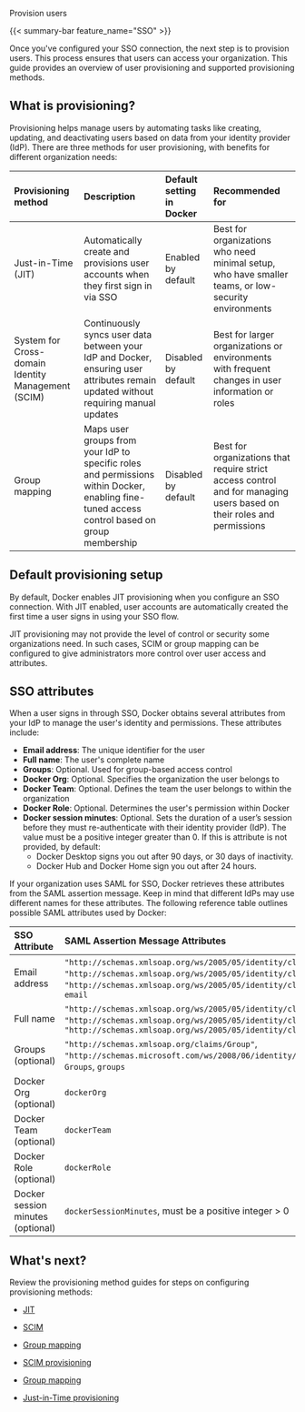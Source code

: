 Provision users


{{< summary-bar feature_name="SSO" >}}

Once you've configured your SSO connection, the next step is to provision users. This process ensures that users can access your organization.
This guide provides an overview of user provisioning and supported provisioning methods.

## What is provisioning?

Provisioning helps manage users by automating tasks like creating, updating, and deactivating users based
on data from your identity provider (IdP). There are three methods for user provisioning, with benefits for
different organization needs:

| Provisioning method | Description | Default setting in Docker | Recommended for |
| :--- | :--- | :------------- | :--- |
| Just-in-Time (JIT) | Automatically create and provisions user accounts when they first sign in via SSO | Enabled by default | Best for organizations who need minimal setup, who have smaller teams, or low-security environments |
| System for Cross-domain Identity Management (SCIM) | Continuously syncs user data between your IdP and Docker, ensuring user attributes remain updated without requiring manual updates | Disabled by default | Best for larger organizations or environments with frequent changes in user information or roles |
| Group mapping | Maps user groups from your IdP to specific roles and permissions within Docker, enabling fine-tuned access control based on group membership | Disabled by default | Best for organizations that require strict access control and for managing users based on their roles and permissions |

## Default provisioning setup

By default, Docker enables JIT provisioning when you configure an SSO connection. With JIT enabled, user accounts are automatically created the first time a user signs in using your SSO flow.

JIT provisioning may not provide the level of control or security some organizations need. In such cases, SCIM or group mapping can be configured to give administrators more control over user access and attributes.

## SSO attributes

When a user signs in through SSO, Docker obtains several attributes from your IdP to manage the user's identity and permissions. These attributes include:
- **Email address**: The unique identifier for the user
- **Full name**: The user's complete name
- **Groups**: Optional. Used for group-based access control
- **Docker Org**: Optional. Specifies the organization the user belongs to
- **Docker Team**: Optional. Defines the team the user belongs to within the organization
- **Docker Role**: Optional. Determines the user's permission within Docker
- **Docker session minutes**: Optional. Sets the duration of a user’s session before they must re-authenticate with their identity provider (IdP). The value must be a positive integer greater than 0.
If this is attribute is not provided, by default:
    - Docker Desktop signs you out after 90 days, or 30 days of inactivity.
    - Docker Hub and Docker Home sign you out after 24 hours.

If your organization uses SAML for SSO, Docker retrieves these attributes from the SAML assertion message. Keep in mind that different IdPs may use different names for these attributes. The following reference table outlines possible SAML attributes used by Docker:

| SSO Attribute	| SAML Assertion Message Attributes |
| :--- | :--- |
| Email address |	`"http://schemas.xmlsoap.org/ws/2005/05/identity/claims/nameidentifier"`, `"http://schemas.xmlsoap.org/ws/2005/05/identity/claims/upn"`, `"http://schemas.xmlsoap.org/ws/2005/05/identity/claims/emailaddress"`, `email` |
| Full name	| `"http://schemas.xmlsoap.org/ws/2005/05/identity/claims/name"`, `name`, `"http://schemas.xmlsoap.org/ws/2005/05/identity/claims/givenname"`, `"http://schemas.xmlsoap.org/ws/2005/05/identity/claims/surname"` |
| Groups (optional) |	`"http://schemas.xmlsoap.org/claims/Group"`, `"http://schemas.microsoft.com/ws/2008/06/identity/claims/groups"`, `Groups`, `groups` |
| Docker Org (optional)	| `dockerOrg` |
| Docker Team (optional) |	`dockerTeam` |
| Docker Role (optional) |	`dockerRole` |
| Docker session minutes (optional) | `dockerSessionMinutes`, must be a positive integer > 0 |

## What's next?

Review the provisioning method guides for steps on configuring provisioning methods:
- [JIT](just-in-time.md)
- [SCIM](scim.md)
- [Group mapping](group-mapping.md)


- [SCIM provisioning](https://docs.docker.com/enterprise/security/provisioning/scim/)

- [Group mapping](https://docs.docker.com/enterprise/security/provisioning/group-mapping/)

- [Just-in-Time provisioning](https://docs.docker.com/enterprise/security/provisioning/just-in-time/)
